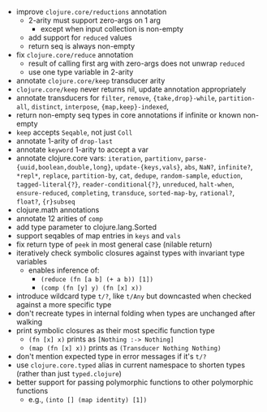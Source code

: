 - improve `clojure.core/reductions` annotation
  - 2-arity must support zero-args on 1 arg
    - except when input collection is non-empty
  - add support for `reduced` values
  - return seq is always non-empty
- fix `clojure.core/reduce` annotation
  - result of calling first arg with zero-args does not unwrap `reduced`
  - use one type variable in 2-arity
- annotate `clojure.core/keep` transducer arity
- `clojure.core/keep` never returns nil, update annotation appropriately
- annotate transducers for `filter`, `remove`, `{take,drop}-while`, `partition-all`, `distinct`,
  `interpose`, `{map,keep}-indexed`, 
- return non-empty seq types in core annotations if infinite or known non-empty
- `keep` accepts `Seqable`, not just `Coll`
- annotate 1-arity of `drop-last`
- annotate `keyword` 1-arity to accept a var
- annotate clojure.core vars: `iteration`, `partitionv`, `parse-{uuid,boolean,double,long}`, `update-{keys,vals}`, `abs`, `NaN?`, `infinite?`, `*repl*`, `replace`,
  `partition-by`, `cat`, `dedupe`, `random-sample`, `eduction`, `tagged-literal{?}`, `reader-conditional{?}`, `unreduced`, `halt-when`, `ensure-reduced`, `completing`,
  `transduce`, `sorted-map-by`, `rational?`, `float?`, `{r}subseq`
- clojure.math annotations
- annotate 12 arities of `comp`
- add type parameter to clojure.lang.Sorted
- support seqables of map entries in `keys` and `vals`
- fix return type of `peek` in most general case (nilable return)
- iteratively check symbolic closures against types with invariant type variables
  - enables inference of:
    - `(reduce (fn [a b] (+ a b)) [1])`
    - `(comp (fn [y] y) (fn [x] x))`
- introduce wildcard type `t/?`, like `t/Any` but downcasted when checked against a more specific type
- don't recreate types in internal folding when types are unchanged after walking
- print symbolic closures as their most specific function type
  - `(fn [x] x)` prints as `[Nothing :-> Nothing]`
  - `(map (fn [x] x))` prints as `(Transducer Nothing Nothing)`
- don't mention expected type in error messages if it's `t/?`
- use `clojure.core.typed` alias in current namespace to shorten types (rather than just `typed.clojure`)
- better support for passing polymorphic functions to other polymorphic functions
  - e.g., `(into [] (map identity) [1])`
